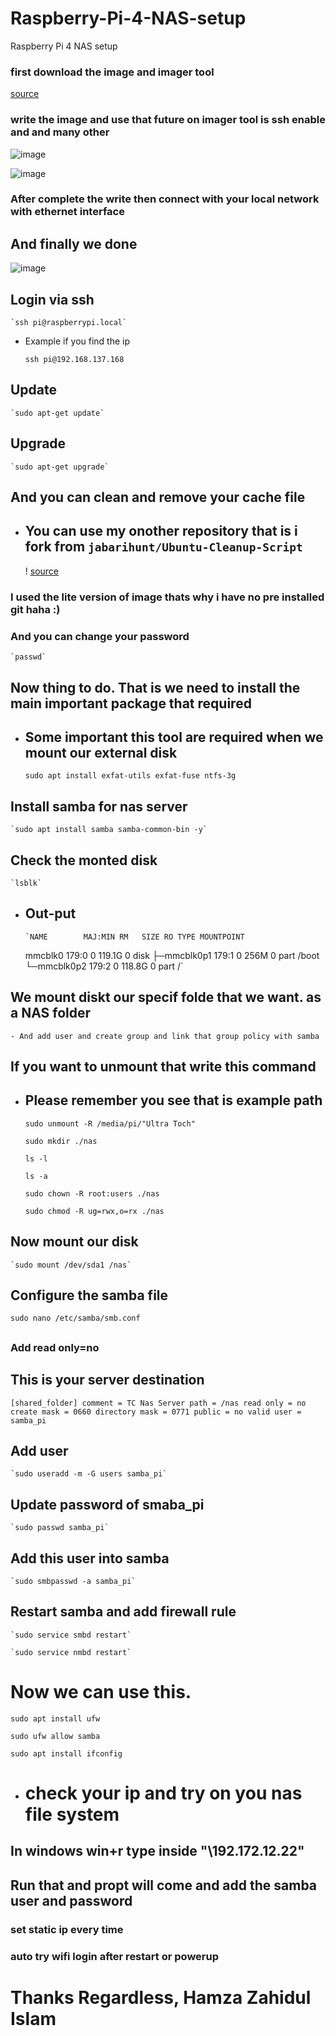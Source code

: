 <!-- @format -->

# Raspberry-Pi-4-NAS-setup

Raspberry Pi 4 NAS setup

### first download the image and imager tool

[source](https://www.raspberrypi.com/software/)

### write the image and use that future on imager tool is ssh enable and and many other

![image](./assets/2023-07-16_10h35_58.png)

![image](./assets/2023-07-16_10h36_14.png)

### After complete the write then connect with your local network with ethernet interface

## And finally we done

![image](./assets/2023-07-16_10h50_10.png)

## Login via ssh

    `ssh pi@raspberrypi.local`

- Example if you find the ip

  `ssh pi@192.168.137.168`

## Update

    `sudo apt-get update`

## Upgrade

    `sudo apt-get upgrade`

## And you can clean and remove your cache file

- ## You can use my onother repository that is i fork from `jabarihunt/Ubuntu-Cleanup-Script`

  ! [source](https://github.com/hamzazahidulislam/Ubuntu-Cleanup-Script)

### I used the lite version of image thats why i have no pre installed git haha :)

### And you can change your password

    `passwd`

## Now thing to do. That is we need to install the main important package that required

- ## Some important this tool are required when we mount our external disk

  `sudo apt install exfat-utils exfat-fuse ntfs-3g`

## Install samba for nas server

    `sudo apt install samba samba-common-bin -y`

## Check the monted disk

    `lsblk`

- ## Out-put

      `NAME        MAJ:MIN RM   SIZE RO TYPE MOUNTPOINT

  mmcblk0 179:0 0 119.1G 0 disk
  ├─mmcblk0p1 179:1 0 256M 0 part /boot
  └─mmcblk0p2 179:2 0 118.8G 0 part /`

## We mount diskt our specif folde that we want. as a NAS folder

    - And add user and create group and link that group policy with samba

## If you want to unmount that write this command

- ## Please remember you see that is example path

  `sudo unmount -R /media/pi/"Ultra Toch" `

  `sudo mkdir ./nas`

  `ls -l`

  `ls -a`

  `sudo chown -R root:users ./nas`

  `sudo chmod -R ug=rwx,o=rx ./nas`

## Now mount our disk

    `sudo mount /dev/sda1 /nas`

## Configure the samba file

`sudo nano /etc/samba/smb.conf`

##

### Add read only=no

## This is your server destination

`[shared_folder]
   comment = TC Nas Server
   path = /nas
   read only = no
   create mask = 0660
   directory mask = 0771
   public = no
   valid user = samba_pi`

## Add user

    `sudo useradd -m -G users samba_pi`

## Update password of smaba_pi

    `sudo passwd samba_pi`

## Add this user into samba

    `sudo smbpasswd -a samba_pi`

## Restart samba and add firewall rule

    `sudo service smbd restart`

    `sudo service nmbd restart`

# Now we can use this.

`sudo apt install ufw`

`sudo ufw allow samba`

`sudo apt install ifconfig`

- # check your ip and try on you nas file system

## In windows win+r type inside "\\192.172.12.22"

## Run that and propt will come and add the samba user and password

### set static ip every time

### auto try wifi login after restart or powerup

# Thanks Regardless, Hamza Zahidul Islam
